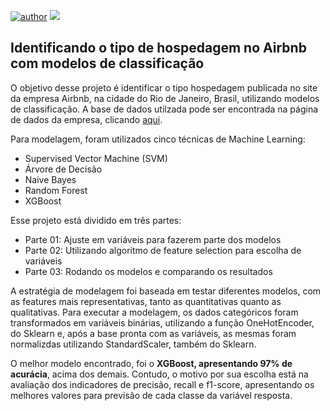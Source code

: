 [![author](https://img.shields.io/badge/author-lincolnneves-red.svg)](https://www.linkedin.com/in/lincolntneves/?locale=en_US) [![](https://img.shields.io/badge/python-3.7+-blue.svg)](https://www.python.org/downloads/release/python-365/)
## Identificando o tipo de hospedagem no Airbnb com modelos de classificação

O objetivo desse projeto é identificar o tipo hospedagem publicada no site da empresa Airbnb, na cidade do Rio de Janeiro, Brasil, utilizando modelos de classificação. A base de dados utilzada pode ser encontrada na página de dados da empresa, clicando [aqui](http://insideairbnb.com/get-the-data.html).

Para modelagem, foram utilizados cinco técnicas de Machine Learning:
- Supervised Vector Machine (SVM)
- Árvore de Decisão
- Naive Bayes
- Random Forest
- XGBoost

Esse projeto está dividido em três partes:
- Parte 01: Ajuste em variáveis para fazerem parte dos modelos
- Parte 02: Utilizando algoritmo de feature selection para escolha de variáveis
- Parte 03: Rodando os modelos e comparando os resultados

A estratégia de modelagem foi baseada em testar diferentes modelos, com as features mais representativas, tanto as quantitativas quanto as qualitativas. Para executar a modelagem, os dados categóricos foram transformados em variáveis binárias, utilizando a função OneHotEncoder, do Sklearn e, após a base pronta com as variáveis, as mesmas foram normalizdas utilizando StandardScaler, também do Sklearn.

O melhor modelo encontrado, foi o <b>XGBoost, apresentando 97% de acurácia</b>, acima dos demais. Contudo, o motivo por sua escolha está na avaliação dos indicadores de precisão, recall e f1-score, apresentando os melhores valores para previsão de cada classe da variável resposta.

